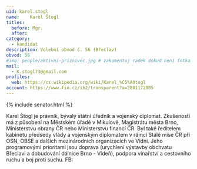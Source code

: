 ```yaml
---
uid: karel.stogl
name:    Karel Štogl
titles:
  before: Mgr.
  after:
category:
  - kandidat
description: Volební obvod č. 56 (Břeclav)
obvod: 56
#img: people/aktivni-priznivec.jpg # zakomentuj radek dokud není fotka
mail:
  - K.stogl73@gmail.com 
profiles:
  web: https://cs.wikipedia.org/wiki/Karel_%C5%A0togl
account: https://www.fio.cz/ib2/transparent?a=2801172805
---
```


{% include senator.html %} 

Karel Štogl je právník, bývalý státní úředník a vojenský diplomat. Zkušenosti má z působení na Městském úřadě v Mikulově, Magistrátu města Brno, Ministerstvu obrany ČR nebo Ministerstvu financí ČR. Byl také ředitelem kabinetu předsedy vlády a vojenským diplomatem v rámci Stálé mise ČR při OSN, OBSE a dalších mezinárodních organizacích ve Vídni. Jeho programovými prioritami jsou doprava (urychlení výstavby obchvatu Břeclavi a dobudování dálnice Brno - Vídeň), podpora vinařství a cestovního ruchu a boj proti suchu.
FB:

